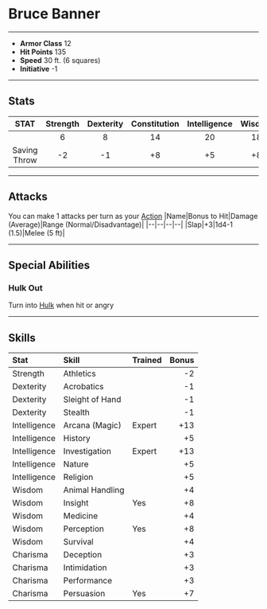 # Bruce Banner
___
- **Armor Class** 12
- **Hit Points** 135
- **Speed** 30 ft. (6 squares)
- **Initiative** -1
___
## Stats
|STAT|Strength|Dexterity|Constitution|Intelligence|Wisdom|Charisma|
|:---:|:---:|:---:|:---:|:---:|:---:|:---:|
||6|8|14|20|18|16|
|Saving Throw|-2|-1|+8|+5|+8|+3|
___
## Attacks
You can make 1 attacks per turn as your [Action](./../README.md#action)
|Name|Bonus to Hit|Damage (Average)|Range (Normal/Disadvantage)|
|--|--|--|--|
|Slap|+3|1d4-1 (1.5)|Melee (5 ft)|
___
## Special Abilities
### Hulk Out
Turn into [Hulk](./README.md) when hit or angry
___
## Skills
|Stat|Skill|Trained|Bonus|
|:--|:--|--|--:|
|Strength|Athletics||-2|
|Dexterity|Acrobatics||-1|
|Dexterity|Sleight of Hand||-1|
|Dexterity|Stealth||-1|
|Intelligence|Arcana (Magic)|Expert|+13|
|Intelligence|History||+5|
|Intelligence|Investigation|Expert|+13|
|Intelligence|Nature||+5|
|Intelligence|Religion||+5|
|Wisdom|Animal Handling||+4|
|Wisdom|Insight|Yes|+8|
|Wisdom|Medicine||+4|
|Wisdom|Perception|Yes|+8|
|Wisdom|Survival||+4|
|Charisma|Deception||+3|
|Charisma|Intimidation||+3|
|Charisma|Performance||+3|
|Charisma|Persuasion|Yes|+7|
